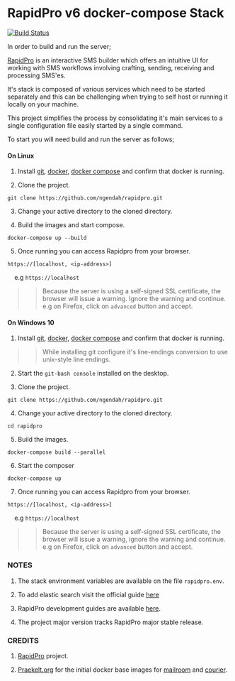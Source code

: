 RapidPro v6 docker-compose Stack
=================================

[![Build Status](https://travis-ci.com/ngendah/rapidpro-compose.svg?branch=master)](https://travis-ci.com/ngendah/rapidpro-compose)

In order to build and run the server;

[RapidPro](https://github.com/rapidpro/rapidpro) is an interactive SMS builder which offers an intuitive UI for working with SMS workflows involving crafting, sending, receiving and processing SMS'es.

It's stack is composed of various services which need to be started separately and this can be challenging when trying to self host or running it locally on your machine.

This project simplifies the process by consolidating it's main services to a single configuration file easily started by a single command.


To start you will need build and run the server as follows;

#### On Linux

1. Install [git](https://github.com/git-guides/install-git), [docker](https://docs.docker.com/engine/install/), [docker compose](https://docs.docker.com/compose/install/) and confirm that docker is running.

2. Clone the project.

```
git clone https://github.com/ngendah/rapidpro.git
```

3. Change your active directory to the cloned directory.

4. Build the images and start compose.

```
docker-compose up --build
```

5. Once running you can access Rapidpro from your browser.

```
https://[localhost, <ip-address>]
```

&nbsp;&nbsp;&nbsp;&nbsp;e.g `https://localhost`

>> Because the server is using a self-signed SSL certificate, the browser will issue a warning. Ignore the warning and continue. e.g on Firefox, click on `advanced` button and accept.

#### On Windows 10

1. Install [git](https://github.com/git-guides/install-git), [docker](https://docs.docker.com/engine/install/), [docker compose](https://docs.docker.com/compose/install/) and confirm that docker is running.

>> While installing git configure it's line-endings conversion to use unix-style line endings.

2. Start the `git-bash console` installed on the desktop.

3. Clone the project.

```
git clone https://github.com/ngendah/rapidpro.git
```

4. Change your active directory to the cloned directory.

```
cd rapidpro
```

5. Build the images.

```
docker-compose build --parallel
```

6. Start the composer

```
docker-compose up
```

7. Once running you can access Rapidpro from your browser.

```
https://[localhost, <ip-address>]
```

&nbsp;&nbsp;&nbsp;&nbsp;e.g `https://localhost`

>> Because the server is using a self-signed SSL certificate, the browser will issue a warning, ignore the warning and continue. e.g on Firefox, click on `advanced` button and accept.


### NOTES

1. The stack environment variables are available on the file `rapidpro.env`.

2. To add elastic search visit the official guide [here](https://www.elastic.co/guide/en/elasticsearch/reference/current/docker.html)

3. RapidPro development guides are available [here](http://rapidpro.github.io/rapidpro/).

4. The project major version tracks RapidPro major stable release.

### CREDITS

1. [RapidPro](https://github.com/rapidpro/rapidpro) project.

2. [Praekelt.org](https://github.com/praekeltfoundation) for the initial docker base images for [mailroom](https://github.com/praekeltfoundation/mailroom-docker) and [courier](https://github.com/praekeltfoundation/courier-docker).
